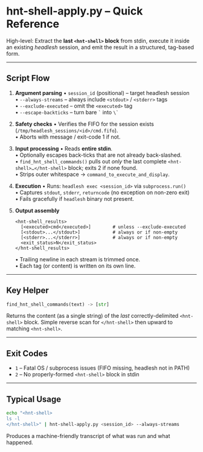# hnt-shell-apply.py – Quick Reference

High-level: Extract the **last `<hnt-shell>` block** from stdin, execute it inside an
existing *headlesh* session, and emit the result in a structured, tag-based form.

---

## Script Flow

1. **Argument parsing**
   • `session_id` (positional) – target headlesh session  
   • `--always-streams` – always include `<stdout>` / `<stderr>` tags  
   • `--exclude-executed` – omit the `<executed>` tag  
   • `--escape-backticks` – turn bare `` ` `` into `` \` ``

2. **Safety checks**
   • Verifies the FIFO for the session exists (`/tmp/headlesh_sessions/<id>/cmd.fifo`).  
   • Aborts with message / exit-code 1 if not.

3. **Input processing**
   • Reads **entire stdin**.  
   • Optionally escapes back-ticks that are not already back-slashed.  
   • `find_hnt_shell_commands()` pulls out *only* the last complete
     `<hnt-shell>…</hnt-shell>` block; exits 2 if none found.  
   • Strips outer whitespace → `command_to_execute_and_display`.

4. **Execution**
   • Runs: `headlesh exec <session_id>` via `subprocess.run()`  
   • Captures `stdout`, `stderr`, `returncode` (no exception on non-zero exit)  
   • Fails gracefully if `headlesh` binary not present.

5. **Output assembly**
   ```
   <hnt-shell_results>
     [<executed>cmd</executed>]        # unless --exclude-executed
     [<stdout>...</stdout>]            # always or if non-empty
     [<stderr>...</stderr>]            # always or if non-empty
     <exit_status>N</exit_status>
   </hnt-shell_results>
   ```
   • Trailing newline in each stream is trimmed once.  
   • Each tag (or content) is written on its own line.

---

## Key Helper

```py
find_hnt_shell_commands(text) -> [str]
```
Returns the content (as a single string) of the *last* correctly-delimited
`<hnt-shell>` block. Simple reverse scan for `</hnt-shell>` then upward to
matching `<hnt-shell>`.

---

## Exit Codes

* `1` – Fatal OS / subprocess issues (FIFO missing, headlesh not in PATH)
* `2` – No properly-formed `<hnt-shell>` block in stdin

---

## Typical Usage

```bash
echo "<hnt-shell>
ls -l
</hnt-shell>" | hnt-shell-apply.py <session_id> --always-streams
```
Produces a machine-friendly transcript of what was run and what happened.